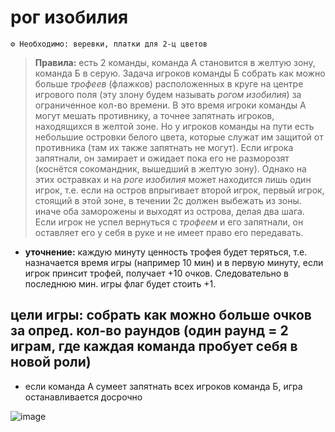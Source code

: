 # рог изобилия 
```
⚙ Необходимо: веревки, платки для 2-ц цветов
```
> **Правила:** есть 2 команды, команда А становится в желтую зону, команда Б в серую. Задача игроков команды Б собрать как можно больше *трофеев* (флажков) расположенных в круге на центре игрового поля (эту злону будем называть *рогом изобилия*) за ограниченное кол-во времени. В это время игроки команды А могут мешать противнику, а точнее запятнать игроков, находящихся в желтой зоне. Но у игроков команды на пути есть небольшие островки белого цвета, которые служат им защитой от противника (там их также запятнать не могут). Если игрока запятнали, он замирает и ожидает пока его не разморозят (коснётся сокомандник, вышедший в желтую зону). Однако на этих остравках и на *роге изобилия* может находится лишь один игрок, т.е. если на остров впрыгивает второй игрок, первый игрок, стоящий в этой зоне, в течении 2с должен выбежать из зоны. иначе оба заморожены и выходят из острова, делая два шага. Если игрок не успел вернуться с *трофеем* и его запятнали, он оставляет его у себя в руке и не имеет право его передавать.
- **уточнение:** каждую минуту ценность трофея будет теряться, т.е. назначается время игры (например 10 мин) и в первую минуту, если игрок принсит трофей, получает +10 очков. Следовательно в последнюю мин. игры флаг будет стоить +1.

## цели игры: собрать как можно больше очков за опред. кол-во раундов (один раунд = 2 играм, где каждая команда пробует себя в новой роли)

- если команда А сумеет запятнать всех игроков команда Б, игра останавливается досрочно

![image](https://github.com/BorisKrutko/games/assets/120216991/6ca38702-88b5-4b03-97ee-aebbd4ff528d)
